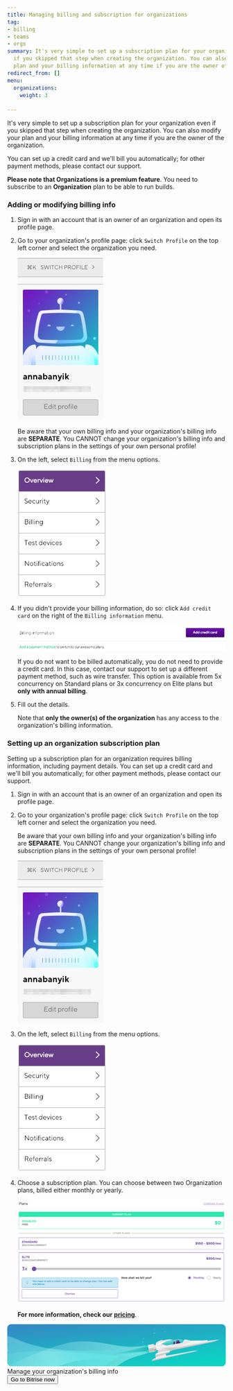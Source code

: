 ```yaml
---
title: Managing billing and subscription for organizations
tag:
- billing
- teams
- orgs
summary: It's very simple to set up a subscription plan for your organization even
  if you skipped that step when creating the organization. You can also modify your
  plan and your billing information at any time if you are the owner of the organization.
redirect_from: []
menu:
  organizations:
    weight: 3

---
```

It's very simple to set up a subscription plan for your organization even if you skipped that step when creating the organization. You can also modify your plan and your billing information at any time if you are the owner of the organization.

You can set up a credit card and we'll bill you automatically; for other payment methods, please contact our support.

**Please note that Organizations is a premium feature**. You need to subscribe to an **Organization** plan to be able to run builds.

### Adding or modifying billing info

1. Sign in with an account that is an owner of an organization and open its profile page.
2. Go to your organization's profile page: click `Switch Profile` on the top left corner and select the organization you need.

   ![](/img/switch-profile-1.jpg)

   Be aware that your own billing info and your organization's billing info are **SEPARATE**. You CANNOT change your organization's billing info and subscription plans in the settings of your own personal profile!
3. On the left, select `Billing` from the menu options.

   ![](/img/billing.png)
4. If you didn't provide your billing information, do so: click `Add credit card` on the right of the `Billing information` menu.

   ![](/img/add-credit-card.png)

   If you do not want to be billed automatically, you do not need to provide a credit card. In this case, contact our support to set up a different payment method, such as wire transfer. This option is available from 5x concurrency on Standard plans or 3x concurrency on Elite plans but **only with annual billing**.
5. Fill out the details.

   Note that **only the owner(s) of the organization** has any access to the organization's billing information.

### Setting up an organization subscription plan

Setting up a subscription plan for an organization requires billing information, including payment details. You can set up a credit card and we'll bill you automatically; for other payment methods, please contact our support.

1. Sign in with an account that is an owner of an organization and open its profile page.
2. Go to your organization's profile page: click `Switch Profile` on the top left corner and select the organization you need.

   Be aware that your own billing info and your organization's billing info are **SEPARATE**. You CANNOT change your organization's billing info and subscription plans in the settings of your own personal profile!

   ![](/img/switch-profile-1.jpg)
3. On the left, select `Billing` from the menu options.

   ![](/img/billing.png)
4. Choose a subscription plan. You can choose between two Organization plans, billed either monthly or yearly.

   ![Screenshot](/img/team-management/organization/subscription-plans.png)

   **For more information, check our** [**pricing**](https://www.bitrise.io/pricing).

<div class="banner">
	<img src="/assets/images/banner-bg-888x170.png" style="border: none;">
	<div class="deploy-text">Manage your organization's billing info</div>
	<a target="_blank" href="https://app.bitrise.io/me/profile#/overview"><button class="button">Go to Bitrise now</button></a>
</div>